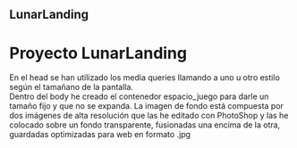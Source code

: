 ## LunarLanding  
# Proyecto LunarLanding  
En el head se han utilizado los media queries llamando a uno u otro estilo según el tamañano de la pantalla.  
Dentro del body he creado el contenedor espacio_juego para darle un tamaño fijo y que no se expanda. 
La imagen de fondo está compuesta por dos imágenes de alta resolución que las he editado con PhotoShop y las he colocado sobre un fondo transparente, fusionadas una encima de la otra, guardadas optimizadas para web en formato .jpg  
